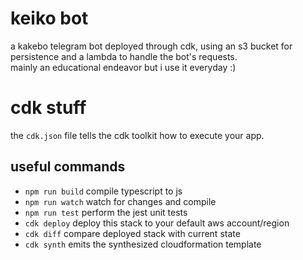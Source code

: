 # keiko bot

a kakebo telegram bot deployed through cdk, using an s3 bucket for persistence and a lambda to handle the bot's requests.  
mainly an educational endeavor but i use it everyday :)

# cdk stuff

the `cdk.json` file tells the cdk toolkit how to execute your app.

## useful commands

 * `npm run build`   compile typescript to js
 * `npm run watch`   watch for changes and compile
 * `npm run test`    perform the jest unit tests
 * `cdk deploy`      deploy this stack to your default aws account/region
 * `cdk diff`        compare deployed stack with current state
 * `cdk synth`       emits the synthesized cloudformation template
